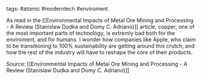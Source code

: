 tags: #atomic #moderntech #enviroment 

As read in the [[Environmental Impacts of Metal Ore Mining and Processing - A Review (Stanislaw Dudka and Domy C. Adriano)]] article, copper, one of the most important parts of technology, is extremly bad both for the enviroment, and for humans. I wonder how companies like Apple, who claim to be transitioning to 100% sustainability are getting around this crutch, and how the rest of the industry will have to reshape the core of their products. 

Source:
[[Environmental Impacts of Metal Ore Mining and Processing - A Review (Stanislaw Dudka and Domy C. Adriano)]]